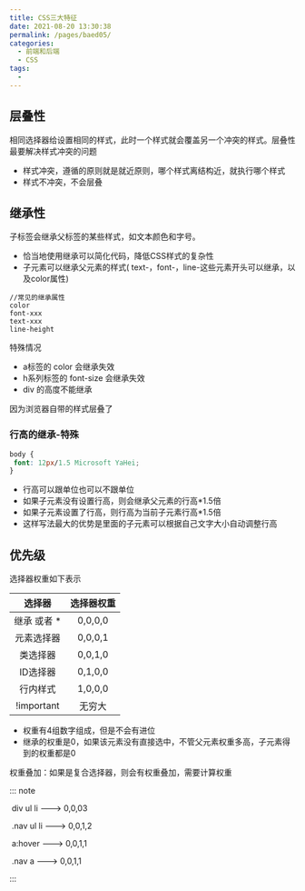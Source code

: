 ```yaml
---
title: CSS三大特征
date: 2021-08-20 13:30:38
permalink: /pages/baed05/
categories:
  - 前端和后端
  - CSS
tags:
  - 
---
```

## 层叠性

相同选择器给设置相同的样式，此时一个样式就会覆盖另一个冲突的样式。层叠性最要解决样式冲突的问题

- 样式冲突，遵循的原则就是就近原则，哪个样式离结构近，就执行哪个样式
- 样式不冲突，不会层叠

## 继承性

子标签会继承父标签的某些样式，如文本颜色和字号。

- 恰当地使用继承可以简化代码，降低CSS样式的复杂性
- 子元素可以继承父元素的样式( text-，font-，line-这些元素开头可以继承，以及color属性)

```
//常见的继承属性
color
font-xxx
text-xxx
line-height
```

特殊情况

- a标签的 color  会继承失效
- h系列标签的 font-size 会继承失效
- div 的高度不能继承 

因为浏览器自带的样式层叠了



### 行高的继承-特殊

```css
body {
 font: 12px/1.5 Microsoft YaHei;
}
```

- 行高可以跟单位也可以不跟单位
- 如果子元素没有设置行高，则会继承父元素的行高*1.5倍
- 如果子元素设置了行高，则行高为当前子元素行高*1.5倍
- 这样写法最大的优势是里面的子元素可以根据自己文字大小自动调整行高

## 优先级

选择器权重如下表示

|   选择器    | 选择器权重 |
| :---------: | :--------: |
| 继承 或者 * |  0,0,0,0   |
| 元素选择器  |  0,0,0,1   |
|  类选择器   |  0,0,1,0   |
|  ID选择器   |  0,1,0,0   |
|  行内样式   |  1,0,0,0   |
| !important  |   无穷大   |

- 权重有4组数字组成，但是不会有进位
- 继承的权重是0，如果该元素没有直接选中，不管父元素权重多高，子元素得到的权重都是0

权重叠加：如果是复合选择器，则会有权重叠加，需要计算权重

::: note

​	div	ul	li	--->	0,0,03

​	.nav	ul	li	--->	0,0,1,2

​	a:hover 	--->	0,0,1,1

​	.nav	a	--->	0,0,1,1

:::

















